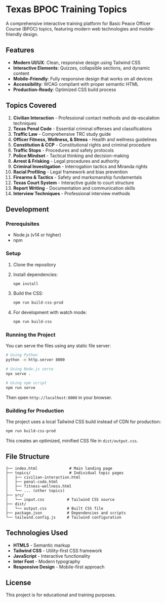 # Texas BPOC Training Topics

A comprehensive interactive training platform for Basic Peace Officer Course (BPOC) topics, featuring modern web technologies and mobile-friendly design.

## Features

- **Modern UI/UX**: Clean, responsive design using Tailwind CSS
- **Interactive Elements**: Quizzes, collapsible sections, and dynamic content
- **Mobile-Friendly**: Fully responsive design that works on all devices
- **Accessibility**: WCAG compliant with proper semantic HTML
- **Production-Ready**: Optimized CSS build process

## Topics Covered

1. **Civilian Interaction** - Professional contact methods and de-escalation techniques
2. **Texas Penal Code** - Essential criminal offenses and classifications
3. **Traffic Law** - Comprehensive TRC study guide
4. **Officer Fitness, Wellness, & Stress** - Health and wellness guidelines
5. **Constitution & CCP** - Constitutional rights and criminal procedure
6. **Traffic Stops** - Procedures and safety protocols
7. **Police Mindset** - Tactical thinking and decision-making
8. **Arrest & Frisking** - Legal procedures and authority
9. **Criminal Investigation** - Interrogation tactics and Miranda rights
10. **Racial Profiling** - Legal framework and bias prevention
11. **Firearms & Tactics** - Safety and marksmanship fundamentals
12. **Texas Court System** - Interactive guide to court structure
13. **Report Writing** - Documentation and communication skills
14. **Interview Techniques** - Professional interview methods

## Development

### Prerequisites

- Node.js (v14 or higher)
- npm

### Setup

1. Clone the repository
2. Install dependencies:
   ```bash
   npm install
   ```

3. Build the CSS:
   ```bash
   npm run build-css-prod
   ```

4. For development with watch mode:
   ```bash
   npm run build-css
   ```

### Running the Project

You can serve the files using any static file server:

```bash
# Using Python
python -m http.server 8000

# Using Node.js serve
npx serve .

# Using npm script
npm run serve
```

Then open `http://localhost:8000` in your browser.

### Building for Production

The project uses a local Tailwind CSS build instead of CDN for production:

```bash
npm run build-css-prod
```

This creates an optimized, minified CSS file in `dist/output.css`.

## File Structure

```
├── index.html              # Main landing page
├── topics/                 # Individual topic pages
│   ├── civilian-interaction.html
│   ├── penal-code.html
│   ├── fitness-wellness.html
│   └── ... (other topics)
├── src/
│   └── input.css          # Tailwind CSS source
├── dist/
│   └── output.css         # Built CSS file
├── package.json           # Dependencies and scripts
└── tailwind.config.js     # Tailwind configuration
```

## Technologies Used

- **HTML5** - Semantic markup
- **Tailwind CSS** - Utility-first CSS framework
- **JavaScript** - Interactive functionality
- **Inter Font** - Modern typography
- **Responsive Design** - Mobile-first approach

## License

This project is for educational and training purposes.